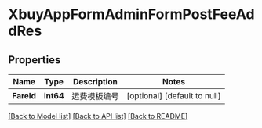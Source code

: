 # XbuyAppFormAdminFormPostFeeAddRes

## Properties
Name | Type | Description | Notes
------------ | ------------- | ------------- | -------------
**FareId** | **int64** | 运费模板编号 | [optional] [default to null]

[[Back to Model list]](../README.md#documentation-for-models) [[Back to API list]](../README.md#documentation-for-api-endpoints) [[Back to README]](../README.md)

